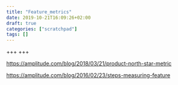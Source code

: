 ```yaml
---
title: "Feature_metrics"
date: 2019-10-21T16:09:26+02:00
draft: true
categories: ["scratchpad"]
tags: []
---
```


+++
+++

https://amplitude.com/blog/2018/03/21/product-north-star-metric

https://amplitude.com/blog/2016/02/23/steps-measuring-feature
